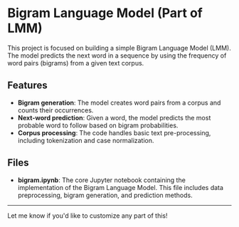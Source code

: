 # Bigram Language Model (Part of LMM)

This project is focused on building a simple Bigram Language Model (LMM). The model predicts the next word in a sequence by using the frequency of word pairs (bigrams) from a given text corpus.

## Features

- **Bigram generation**: The model creates word pairs from a corpus and counts their occurrences.
- **Next-word prediction**: Given a word, the model predicts the most probable word to follow based on bigram probabilities.
- **Corpus processing**: The code handles basic text pre-processing, including tokenization and case normalization.

## Files

- **bigram.ipynb**: The core Jupyter notebook containing the implementation of the Bigram Language Model. This file includes data preprocessing, bigram generation, and prediction methods.
  
---

Let me know if you'd like to customize any part of this!
